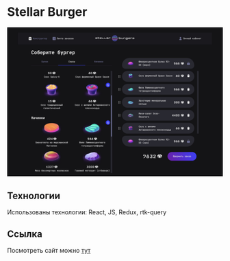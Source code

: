 # Stellar Burger

![Скриншот из приложения](./src/img/cover.jpg)

## Технологии

Использованы технологии: React, JS, Redux, rtk-query

## Ссылка

Посмотреть сайт можно [тут](https://sergeyromadin.github.io/stellar-burger/)

